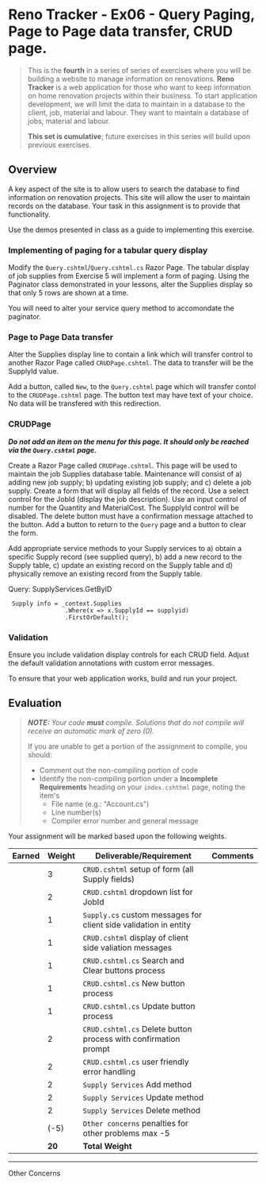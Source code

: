 # Reno Tracker - Ex06 - Query Paging, Page to Page data transfer, CRUD page. 

> This is the **fourth** in a series of series of exercises where you will be building a website to manage information on renovations. **Reno Tracker** is a web application for those who want to keep information on home renovation projects within their business. To start application development, we will limit the data to maintain in a database to the client, job, material and labour. They want to maintain a database of jobs, material and labour.
>
> **This set is cumulative**; future exercises in this series will build upon previous exercises.

## Overview

A key aspect of the site is to allow users to search the database to find information on renovation projects. This site will allow the user to maintain records on the database. Your task in this assignment is to provide that functionality.

Use the demos presented in class as a guide to implementing this exercise.

### Implementing of paging for a tabular query display

Modify the `Query.cshtml`/`Query.cshtml.cs` Razor Page. The tabular display of job supplies from Exercise 5 will implement a form of paging. Using the Paginator class demonstrated in your lessons, alter the Supplies display so that only 5 rows are shown at a time.

You will need to alter your service query method to accomondate the paginator.

### Page to Page Data transfer

Alter the Supplies display line to contain a link which will transfer control to another Razor Page called `CRUDPage.cshtml`. The data to transfer will be the SupplyId value.

Add a button, called `New`, to the `Query.cshtml` page which will transfer contol to the `CRUDPage.cshtml` page. The button text may have text of your choice. No data will be transfered with this redirection.

### CRUDPage

***Do not add an item on the menu for this page. It should only be reached via the `Query.cshtml` page.***

Create a Razor Page called `CRUDPage.cshtml`. This page will be used to maintain the job Supplies database table. Maintenance will consist of a) adding new job supply; b) updating existing job supply; and c) delete a job supply. Create a form that will display all fields of the record. Use a select control for the JobId (display the job description). Use an input control of number for the Quantity and MaterialCost. The SupplyId control will be disabled. The delete button must have a confirmation message attached to the button. Add a button to return to the `Query` page and a button to clear the form.

Add appropriate service methods to your Supply services to a) obtain a specific Supply record (see supplied query), b) add a new record to the Supply table, c) update an existing record on the Supply table and d) physically remove an existing record from the Supply table.

Query: SupplyServices.GetByID

```
 Supply info = _context.Supplies
                .Where(x => x.SupplyId == supplyid)
                .FirstOrDefault();
```

### Validation

Ensure you include validation display controls for each CRUD field. Adjust the default validation annotations with custom error messages.


To ensure that your web application works, build and run your project.

## Evaluation

> ***NOTE:** Your code **must** compile. Solutions that do not compile will receive an automatic mark of zero (0).*
>
> If you are unable to get a portion of the assignment to compile, you should:
>
> - Comment out the non-compiling portion of code
> - Identify the non-compiling portion under a **Incomplete Requirements** heading on your `index.cshthml` page, noting the item's
>   - File name (e.g.: "Account.cs")
>   - Line number(s)
>   - Compiler error number and general message

Your assignment will be marked based upon the following weights. 

| Earned | Weight | Deliverable/Requirement | Comments |
| ------ | ---- | --------- | ------- |
|  | 3 | `CRUD.cshtml` setup of form (all Supply fields) |    |
|  | 2 | `CRUD.cshtml` dropdown list for JobId |     |
|  | 1 | `Supply.cs` custom messages for client side validation in entity |     |
|  | 1 | `CRUD.cshtml` display of client side valiation messages |    |
|  | 1 | `CRUD.cshtml.cs` Search and Clear buttons process |    |
|  | 1 | `CRUD.cshtml.cs` New button process |    |
|  | 1 | `CRUD.cshtml.cs` Update button process |    |
|  | 2 | `CRUD.cshtml.cs` Delete button process with confirmation prompt |     |
|  | 2  | `CRUD.cshtml.cs` user friendly error handling |   |
|  | 2 | `Supply Services` Add method |   |
|  | 2 | `Supply Services` Update method |    |
|  | 2 | `Supply Services` Delete method |     |
|  | (-5)  | `Other concerns` penalties for other problems max -5 |   |
|  | **20** | **Total Weight** |   |

----

Other Concerns
